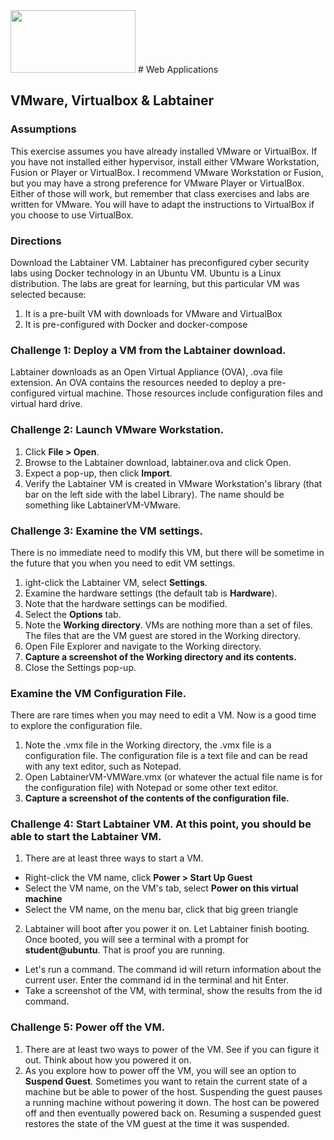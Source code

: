 <img src="https://www.tamusa.edu/brandguide/jpeglogos/tamusa_final_logo_bw1.jpg" width="200" height="100"> 
# Web Applications

## VMware, Virtualbox & Labtainer
### Assumptions
This exercise assumes you have already installed VMware or VirtualBox. If you have not installed either hypervisor, install either VMware Workstation, Fusion or Player or VirtualBox. I recommend VMware Workstation or Fusion, but you may have a strong preference for VMware Player or VirtualBox. Either of those will work, but remember that class exercises and labs are written for VMware. You will have to adapt the instructions to VirtualBox if you choose to use VirtualBox.

### Directions
Download the Labtainer VM. Labtainer has preconfigured cyber security labs using Docker technology in an Ubuntu VM. Ubuntu is a Linux distribution. The labs are great for learning, but this particular VM was selected because:
1. It is a pre-built VM with downloads for VMware and VirtualBox
2. It is pre-configured with Docker and docker-compose

### Challenge 1: Deploy a VM from the Labtainer download. 
Labtainer downloads as an Open Virtual Appliance (OVA), .ova file extension. An OVA contains the resources needed to deploy a pre-configured virtual machine. Those resources include configuration files and virtual hard drive.

### Challenge 2: Launch VMware Workstation.
1. Click **File > Open**.
2. Browse to the Labtainer download, labtainer.ova and click Open.
3. Expect a pop-up, then click **Import**. 
4. Verify the Labtainer VM is created in VMware Workstation's library (that bar on the left side with the label Library). The name should be something like LabtainerVM-VMware.

### Challenge 3: Examine the VM settings. 
There is no immediate need to modify this VM, but there will be sometime in the future that you when you need to edit VM settings. 
1. ight-click the Labtainer VM, select **Settings**.
2. Examine the hardware settings (the default tab is **Hardware**).
3. Note that the hardware settings can be modified.
4. Select the **Options** tab.
5. Note the **Working directory**. VMs are nothing more than a set of files. The files that are the VM guest are stored in the Working directory. 
6. Open File Explorer and navigate to the Working directory.
7. **Capture a screenshot of the Working directory and its contents.**
8. Close the Settings pop-up.
### Examine the VM Configuration File. 
There are rare times when you may need to edit a VM. Now is a good time to explore the configuration file.
1. Note the .vmx file in the Working directory, the .vmx file is a configuration file. The configuration file is a text file and can be read with any text editor, such as Notepad.
2. Open LabtainerVM-VMWare.vmx (or whatever the actual file name is for the configuration file) with Notepad or some other text editor.
3. **Capture a screenshot of the contents of the configuration file.**

### Challenge 4: Start Labtainer VM. At this point, you should be able to start the Labtainer VM. 
1. There are at least three ways to start a VM.
- Right-click the VM name, click **Power > Start Up Guest**
- Select the VM name, on the VM's tab, select **Power on this virtual machine**
- Select the VM name, on the menu bar, click that big green triangle
2. Labtainer will boot after you power it on. Let Labtainer finish booting. Once booted, you will see a terminal with a prompt for **student@ubuntu**. That is proof you are running.
- Let's run a command. The command id will return information about the current user. Enter the command id in the terminal and hit Enter.
- Take a screenshot of the VM, with terminal, show the results from the id command.
### Challenge 5: Power off the VM. 
1. There are at least two ways to power of the VM. See if you can figure it out. Think about how you powered it on.
2. As you explore how to power off the VM, you will see an option to **Suspend Guest**. Sometimes you want to retain the current state of a machine but be able to power of the host. Suspending the guest pauses a running machine without powering it down. The host can be powered off and then eventually powered back on. Resuming a suspended guest restores the state of the VM guest at the time it was suspended.
